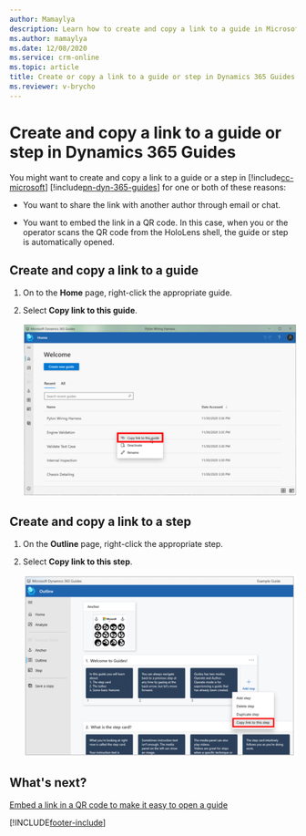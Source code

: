 ```yaml
---
author: Mamaylya
description: Learn how to create and copy a link to a guide in Microsoft Dynamics 365 Guides, so that you can share it with a teammate, use it in another app, or embed it in a QR code.
ms.author: mamaylya
ms.date: 12/08/2020
ms.service: crm-online
ms.topic: article
title: Create or copy a link to a guide or step in Dynamics 365 Guides
ms.reviewer: v-brycho
---
```


# Create and copy a link to a guide or step in Dynamics 365 Guides

You might want to create and copy a link to a guide or a step in [!include[cc-microsoft](../includes/cc-microsoft.md)] [!include[pn-dyn-365-guides](../includes/pn-dyn-365-guides.md)] for one or both of these reasons:

- You want to share the link with another author through email or chat.

- You want to embed the link in a QR code. In this case, when you or the operator scans the QR code from the HoloLens shell, the guide or step is automatically opened.

## Create and copy a link to a guide

1. On to the **Home** page, right-click the appropriate guide.

2. Select **Copy link to this guide**.

    ![Copy link to this guide command](media/copy-guide-link.PNG "Copy link to this guide command")

## Create and copy a link to a step

1. On the **Outline** page, right-click the appropriate step.

2. Select **Copy link to this step**.

    ![Copy link to this step command](media/copy-step-link.PNG "Copy link to this step command")

## What's next?

[Embed a link in a QR code to make it easy to open a guide](pc-app-anchor-embed-qr-code-link.md)



[!INCLUDE[footer-include](../includes/footer-banner.md)]